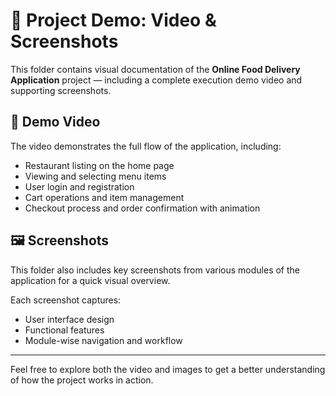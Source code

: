 # 📂 Project Demo: Video & Screenshots

This folder contains visual documentation of the **Online Food Delivery Application** project — including a complete execution demo video and supporting screenshots.

## 🎥 Demo Video

The video demonstrates the full flow of the application, including:

- Restaurant listing on the home page
- Viewing and selecting menu items
- User login and registration
- Cart operations and item management
- Checkout process and order confirmation with animation

## 🖼️ Screenshots

This folder also includes key screenshots from various modules of the application for a quick visual overview.

Each screenshot captures:
- User interface design
- Functional features
- Module-wise navigation and workflow

---

Feel free to explore both the video and images to get a better understanding of how the project works in action.
